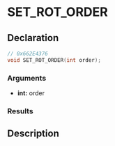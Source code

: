 # SET_ROT_ORDER

## Declaration
```cpp
// 0x662E4376
void SET_ROT_ORDER(int order);
```

### Arguments
- **int:** order

### Results

## Description
